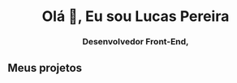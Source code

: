 <h1 align="center">Olá 👋, Eu sou Lucas Pereira</h1>
<h3 align="center">Desenvolvedor Front-End,</h3>

<h2>Meus projetos</h2>
